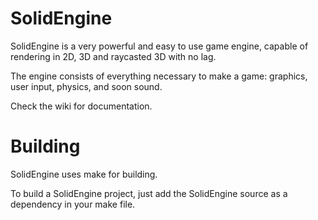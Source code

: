 # SolidEngine

SolidEngine is a very powerful and easy to use game engine, capable of rendering in 2D, 3D and raycasted 3D with no lag.

The engine consists of everything necessary to make a game: graphics, user input, physics, and soon sound.

Check the wiki for documentation.

# Building

SolidEngine uses make for building.

To build a SolidEngine project, just add the SolidEngine source as a dependency in your make file.
